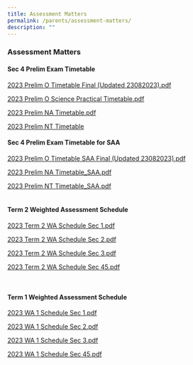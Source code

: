 ```yaml
---
title: Assessment Matters
permalink: /parents/assessment-matters/
description: ""
---
```

### Assessment Matters

#### Sec 4 Prelim Exam Timetable

[2023 Prelim O Timetable Final (Updated 23082023).pdf](/files/Parents/Assessment%20Matters/2023/2023%20prelim%20o%20timetable_final_updated_23082023.pdf)

[2023 Prelim O Science Practical Timetable.pdf](/files/Parents/Assessment%20Matters/2023/2023%20prelim%20o%20science%20practical%20timetable.pdf)

[2023 Prelim NA Timetable.pdf](/files/Parents/Assessment%20Matters/2023/2023%20prelim%20na%20timetable.pdf)

[2023 Prelim NT Timetable](/files/Parents/Assessment%20Matters/2023/2023%20prelim%20nt%20timetable.pdf)

#### Sec 4 Prelim Exam Timetable for SAA

[2023 Prelim O Timetable SAA Final (Updated 23082023).pdf](/files/Parents/Assessment%20Matters/2023/2023%20prelim%20o%20timetable_final_saa_updated_23082023.pdf)

[2023 Prelim NA Timetable_SAA.pdf](/files/Parents/Assessment%20Matters/2023/2023%20prelim%20na%20timetable_saa.pdf)

[2023 Prelim NT Timetable_SAA.pdf](/files/Parents/Assessment%20Matters/2023/2023%20prelim%20nt%20timetable_saa.pdf)
<br><br>

#### Term 2  Weighted Assessment Schedule

[2023 Term 2 WA Schedule Sec 1.pdf](/files/Parents/Assessment%20Matters/2023/2023%20term%202%20wa_v5_sec%201.pdf)

[2023 Term 2 WA Schedule Sec 2.pdf](/files/Parents/Assessment%20Matters/2023/2023%20term%202%20wa_v5_sec%202.pdf)

[2023 Term 2 WA Schedule  Sec 3.pdf](/files/Parents/Assessment%20Matters/2023/2023%20term%202%20wa_v5_sec%203.pdf)

[2023 Term 2 WA Schedule  Sec 45.pdf](/files/Parents/Assessment%20Matters/2023/2023%20term%202%20wa_v5_sec%2045.pdf)

<br>



#### Term 1 Weighted Assessment Schedule  <br>

[2023 WA 1 Schedule Sec 1.pdf](/files/Parents/Assessment%20Matters/2023/2023%20WA%201%20Schedule%20Sec%201.pdf)

[2023 WA 1 Schedule Sec 2.pdf](/files/Parents/Assessment%20Matters/2023/2023%20WA%201%20Schedule%20Sec%202.pdf)

[2023 WA 1 Schedule Sec 3.pdf](/files/Parents/Assessment%20Matters/2023/2023%20WA%201%20Schedule%20Sec%203.pdf)

[2023 WA 1 Schedule Sec 45.pdf](/files/Parents/Assessment%20Matters/2023/2023%20WA%201%20Schedule%20Sec%2045.pdf)